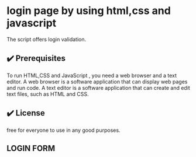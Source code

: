 # login page by using html,css and javascript
The script offers login validation.

## :heavy_check_mark: Prerequisites
<!--Remove the below lines and add yours -->
To run HTML,CSS and JavaScript , you need a web browser and a text editor. 
A web browser is a software application that can display web pages and run code.
A text editor is a software application that can create and edit text files, such as HTML and CSS.

## :heavy_check_mark: License

free for everyone to use in any good purposes.

## LOGIN FORM
